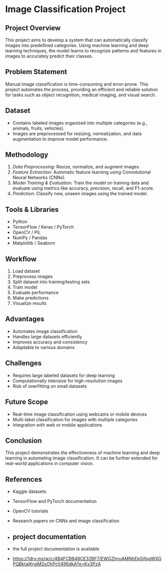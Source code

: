 # Image Classification Project

## Project Overview
This project aims to develop a system that can automatically classify images into predefined categories. Using machine learning and deep learning techniques, the model learns to recognize patterns and features in images to accurately predict their classes.

## Problem Statement
Manual image classification is time-consuming and error-prone. This project automates the process, providing an efficient and reliable solution for tasks such as object recognition, medical imaging, and visual search.

## Dataset
- Contains labeled images organized into multiple categories (e.g., animals, fruits, vehicles).  
- Images are preprocessed for resizing, normalization, and data augmentation to improve model performance.

## Methodology
1. *Data Preprocessing:* Resize, normalize, and augment images.  
2. *Feature Extraction:* Automatic feature learning using Convolutional Neural Networks (CNNs).  
3. *Model Training & Evaluation:* Train the model on training data and evaluate using metrics like accuracy, precision, recall, and F1-score.  
4. *Prediction:* Classify new, unseen images using the trained model.

## Tools & Libraries
- Python  
- TensorFlow / Keras / PyTorch  
- OpenCV / PIL  
- NumPy / Pandas  
- Matplotlib / Seaborn  

## Workflow
1. Load dataset  
2. Preprocess images  
3. Split dataset into training/testing sets  
4. Train model  
5. Evaluate performance  
6. Make predictions  
7. Visualize results  

## Advantages
- Automates image classification  
- Handles large datasets efficiently  
- Improves accuracy and consistency  
- Adaptable to various domains

## Challenges
- Requires large labeled datasets for deep learning  
- Computationally intensive for high-resolution images  
- Risk of overfitting on small datasets  

## Future Scope
- Real-time image classification using webcams or mobile devices  
- Multi-label classification for images with multiple categories  
- Integration with web or mobile applications  

## Conclusion
This project demonstrates the effectiveness of machine learning and deep learning in automating image classification. It can be further extended for real-world applications in computer vision.

## References
- Kaggle datasets  
- TensorFlow and PyTorch documentation  
- OpenCV tutorials  
- Research papers on CNNs and image classification

- ## project documentation
- the full project documentation is available
-  https://1drv.ms/w/c/4B4FCB849CE32BF7/EWGZImuAMNhEkGifpgWXGPQBktajKrgjM2sOhPcV496dkA?e=Kx3PzA


